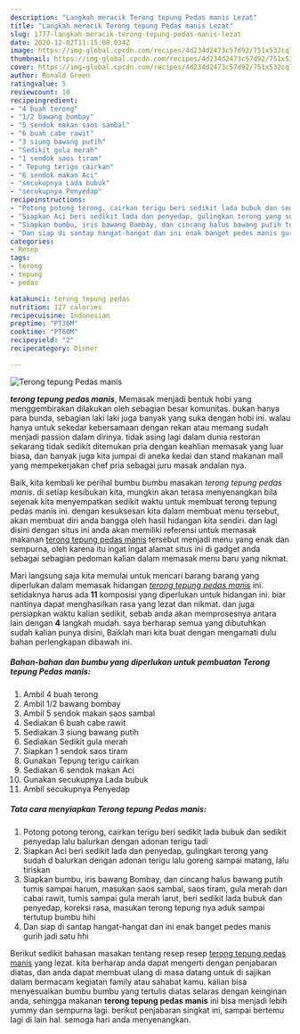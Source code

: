 ```yaml
---
description: "Langkah meracik Terong tepung Pedas manis Lezat"
title: "Langkah meracik Terong tepung Pedas manis Lezat"
slug: 1777-langkah-meracik-terong-tepung-pedas-manis-lezat
date: 2020-12-02T11:15:08.034Z
image: https://img-global.cpcdn.com/recipes/4d234d2473c57d92/751x532cq70/terong-tepung-pedas-manis-foto-resep-utama.jpg
thumbnail: https://img-global.cpcdn.com/recipes/4d234d2473c57d92/751x532cq70/terong-tepung-pedas-manis-foto-resep-utama.jpg
cover: https://img-global.cpcdn.com/recipes/4d234d2473c57d92/751x532cq70/terong-tepung-pedas-manis-foto-resep-utama.jpg
author: Ronald Green
ratingvalue: 5
reviewcount: 10
recipeingredient:
- "4 buah terong"
- "1/2 bawang bombay"
- "5 sendok makan saos sambal"
- "6 buah cabe rawit"
- "3 siung bawang putih"
- "Sedikit gula merah"
- "1 sendok saos tiram"
- " Tepung terigu cairkan"
- "6 sendok makan Aci"
- "secukupnya Lada bubuk"
- "secukupnya Penyedap"
recipeinstructions:
- "Potong potong terong, cairkan terigu beri sedikit lada bubuk dan sedikit penyedap lalu balurkan dengan adonan terigu tadi"
- "Siapkan Aci beri sedikit lada dan penyedap, gulingkan terong yang sudah d balurkan dengan adonan terigu lalu goreng sampai matang, lalu tiriskan"
- "Siapkan bumbu, iris bawang Bombay, dan cincang halus bawang putih tumis sampai harum, masukan saos sambal, saos tiram, gula merah dan cabai rawit, tumis sampai gula merah larut, beri sedikit lada bubuk dan penyedap, koreksi rasa, masukan terong tepung nya aduk sampai tertutup bumbu hihi"
- "Dan siap di santap hangat-hangat dan ini enak banget pedes manis gurih jadi satu hhi"
categories:
- Resep
tags:
- terong
- tepung
- pedas

katakunci: terong tepung pedas 
nutrition: 127 calories
recipecuisine: Indonesian
preptime: "PT36M"
cooktime: "PT60M"
recipeyield: "2"
recipecategory: Dinner

---
```



![Terong tepung Pedas manis](https://img-global.cpcdn.com/recipes/4d234d2473c57d92/751x532cq70/terong-tepung-pedas-manis-foto-resep-utama.jpg)

<b><i>terong tepung pedas manis</i></b>, Memasak menjadi bentuk hobi yang menggembirakan dilakukan oleh sebagian besar komunitas. bukan hanya para bunda, sebagian laki laki juga banyak yang suka dengan hobi ini. walau hanya untuk sekedar kebersamaan dengan rekan atau memang sudah menjadi passion dalam dirinya. tidak asing lagi dalam dunia restoran sekarang tidak sedikit ditemukan pria dengan keahlian memasak yang luar biasa, dan banyak juga kita jumpai di aneka kedai dan stand makanan mall yang mempekerjakan chef pria sebagai juru masak andalan nya.



Baik, kita kembali ke perihal bumbu bumbu masakan <i>terong tepung pedas manis</i>. di setiap kesibukan kita, mungkin akan terasa menyenangkan bila sejenak kita menyempatkan sedikit waktu untuk membuat terong tepung pedas manis ini. dengan kesuksesan kita dalam membuat menu tersebut, akan membuat diri anda bangga oleh hasil hidangan kita sendiri. dan lagi disini dengan situs ini anda akan memiliki referensi untuk memasak makanan <u>terong tepung pedas manis</u> tersebut menjadi menu yang enak dan sempurna, oleh karena itu ingat ingat alamat situs ini di gadget anda sebagai sebagian pedoman kalian dalam memasak menu baru yang nikmat.


Mari langsung saja kita memulai untuk mencari barang barang yang diperlukan dalam memasak hidangan <u><i>terong tepung pedas manis</i></u> ini. setidaknya harus ada <b>11</b> komposisi yang diperlukan untuk hidangan ini. biar nantinya dapat menghasilkan rasa yang lezat dan nikmat. dan juga persiapkan waktu kalian sedikit, sebab anda akan memprosesnya antara lain dengan <b>4</b> langkah mudah. saya berharap semua yang dibutuhkan sudah kalian punya disini, Baiklah mari kita buat dengan mengamati dulu bahan perlengkapan dibawah ini.

<!--inarticleads1-->

##### Bahan-bahan dan bumbu yang diperlukan untuk pembuatan Terong tepung Pedas manis:

1. Ambil 4 buah terong
1. Ambil 1/2 bawang bombay
1. Ambil 5 sendok makan saos sambal
1. Sediakan 6 buah cabe rawit
1. Sediakan 3 siung bawang putih
1. Sediakan Sedikit gula merah
1. Siapkan 1 sendok saos tiram
1. Gunakan  Tepung terigu cairkan
1. Sediakan 6 sendok makan Aci
1. Gunakan secukupnya Lada bubuk
1. Ambil secukupnya Penyedap




<!--inarticleads2-->

##### Tata cara menyiapkan Terong tepung Pedas manis:

1. Potong potong terong, cairkan terigu beri sedikit lada bubuk dan sedikit penyedap lalu balurkan dengan adonan terigu tadi
1. Siapkan Aci beri sedikit lada dan penyedap, gulingkan terong yang sudah d balurkan dengan adonan terigu lalu goreng sampai matang, lalu tiriskan
1. Siapkan bumbu, iris bawang Bombay, dan cincang halus bawang putih tumis sampai harum, masukan saos sambal, saos tiram, gula merah dan cabai rawit, tumis sampai gula merah larut, beri sedikit lada bubuk dan penyedap, koreksi rasa, masukan terong tepung nya aduk sampai tertutup bumbu hihi
1. Dan siap di santap hangat-hangat dan ini enak banget pedes manis gurih jadi satu hhi




Berikut sedikit bahasan masakan tentang resep resep <u>terong tepung pedas manis</u> yang lezat. kita berharap anda dapat mengerti dengan penjabaran diatas, dan anda dapat membuat ulang di masa datang untuk di sajikan dalam bermacam kegiatan family atau sahabat kamu. kalian bisa menyesuaikan bumbu bumbu yang tertulis diatas selaras dengan keinginan anda, sehingga makanan <b>terong tepung pedas manis</b> ini bisa menjadi lebih yummy dan sempurna lagi. berikut penjabaran singkat ini, sampai bertemu lagi di lain hal. semoga hari anda menyenangkan.
